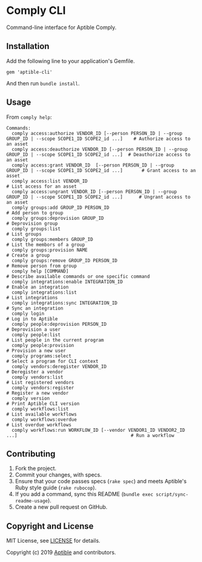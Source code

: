 # Comply CLI

Command-line interface for Aptible Comply.

## Installation

Add the following line to your application's Gemfile.

    gem 'aptible-cli'

And then run `bundle install`.


## Usage

From `comply help`:

<!-- BEGIN USAGE -->
```
Commands:
  comply access:authorize VENDOR_ID [--person PERSON_ID | --group GROUP_ID | --scope SCOPE1_ID SCOPE2_id ...]    # Authorize access to an asset
  comply access:deauthorize VENDOR_ID [--person PERSON_ID | --group GROUP_ID | --scope SCOPE1_ID SCOPE2_id ...]  # Deauthorize access to an asset
  comply access:grant VENDOR_ID  [--person PERSON_ID | --group GROUP_ID | --scope SCOPE1_ID SCOPE2_id ...]       # Grant access to an asset
  comply access:list VENDOR_ID                                                                                   # List access for an asset
  comply access:ungrant VENDOR_ID [--person PERSON_ID | --group GROUP_ID | --scope SCOPE1_ID SCOPE2_id ...]      # Ungrant access to an asset
  comply groups:add GROUP_ID PERSON_ID                                                                           # Add person to group
  comply groups:deprovision GROUP_ID                                                                             # Deprovision group
  comply groups:list                                                                                             # List groups
  comply groups:members GROUP_ID                                                                                 # List the membors of a group
  comply groups:provision NAME                                                                                   # Create a group
  comply groups:remove GROUP_ID PERSON_ID                                                                        # Remove person from group
  comply help [COMMAND]                                                                                          # Describe available commands or one specific command
  comply integrations:enable INTEGRATION_ID                                                                      # Enable an integration
  comply integrations:list                                                                                       # List integrations
  comply integrations:sync INTEGRATION_ID                                                                        # Sync an integration
  comply login                                                                                                   # Log in to Aptible
  comply people:deprovision PERSON_ID                                                                            # Deprovision a user
  comply people:list                                                                                             # List people in the current program
  comply people:provision                                                                                        # Provision a new user
  comply programs:select                                                                                         # Select a program for CLI context
  comply vendors:deregister VENDOR_ID                                                                            # Deregister a vendor
  comply vendors:list                                                                                            # List registered vendors
  comply vendors:register                                                                                        # Register a new vendor
  comply version                                                                                                 # Print Aptible CLI version
  comply workflows:list                                                                                          # List available workflows
  comply workflows:overdue                                                                                       # List overdue workflows
  comply workflows:run WORKFLOW_ID [--vendor VENDOR1_ID VENDOR2_ID ...]                                          # Run a workflow
```
<!-- END USAGE -->

## Contributing

1. Fork the project.
1. Commit your changes, with specs.
1. Ensure that your code passes specs (`rake spec`) and meets Aptible's Ruby style guide (`rake rubocop`).
1. If you add a command, sync this README (`bundle exec script/sync-readme-usage`).
1. Create a new pull request on GitHub.

## Copyright and License

MIT License, see [LICENSE](LICENSE.md) for details.

Copyright (c) 2019 [Aptible](https://www.aptible.com) and contributors.
